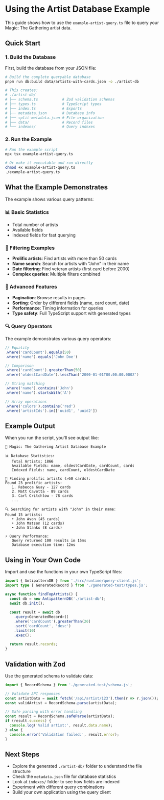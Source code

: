 # Using the Artist Database Example

This guide shows how to use the `example-artist-query.ts` file to query your Magic: The Gathering artist data.

## Quick Start

### 1. Build the Database

First, build the database from your JSON file:

```bash
# Build the complete queryable database
pnpm run db:build data/artists-with-cards.json -o ./artist-db

# This creates:
# ./artist-db/
# ├── schema.ts           # Zod validation schemas
# ├── types.ts            # TypeScript types  
# ├── index.ts            # Exports
# ├── metadata.json       # Database info
# ├── split-metadata.json # File organization
# ├── data/               # Record files
# └── indexes/            # Query indexes
```

### 2. Run the Example

```bash
# Run the example script
npx tsx example-artist-query.ts

# Or make it executable and run directly
chmod +x example-artist-query.ts
./example-artist-query.ts
```

## What the Example Demonstrates

The example shows various query patterns:

### 📊 Basic Statistics
- Total number of artists
- Available fields
- Indexed fields for fast querying

### 🎯 Filtering Examples
- **Prolific artists**: Find artists with more than 50 cards
- **Name search**: Search for artists with "John" in their name  
- **Date filtering**: Find veteran artists (first card before 2000)
- **Complex queries**: Multiple filters combined

### 📄 Advanced Features
- **Pagination**: Browse results in pages
- **Sorting**: Order by different fields (name, card count, date)
- **Performance**: Timing information for queries
- **Type safety**: Full TypeScript support with generated types

### 🔍 Query Operators

The example demonstrates various query operators:

```typescript
// Equality
.where('cardCount').equals(50)
.where('name').equals('John Doe')

// Comparison  
.where('cardCount').greaterThan(50)
.where('oldestCardDate').lessThan('2000-01-01T00:00:00.000Z')

// String matching
.where('name').contains('John')
.where('name').startsWith('A')

// Array operations
.where('colors').contains('red')
.where('artistIds').in(['uuid1', 'uuid2'])
```

## Example Output

When you run the script, you'll see output like:

```
🎨 Magic: The Gathering Artist Database Example

📊 Database Statistics:
   Total Artists: 1866
   Available Fields: name, oldestCardDate, cardCount, cards
   Indexed Fields: name, cardCount, oldestCardDate

🎯 Finding prolific artists (>50 cards):
Found 23 prolific artists:
   1. Rebecca Guay - 127 cards
   2. Matt Cavotta - 89 cards
   3. Carl Critchlow - 78 cards
   ...

🔍 Searching for artists with "John" in their name:
Found 15 artists:
   • John Avon (45 cards)
   • John Matson (12 cards)
   • John Stanko (8 cards)

⚡ Query Performance:
   Query returned 100 results in 15ms
   Database execution time: 12ms
```

## Using in Your Own Code

Import and use the functions in your own TypeScript files:

```typescript
import { AntipatternDB } from './src/runtime/query-client.js';
import type { GeneratedRecord } from './generated-test/types.js';

async function findTopArtists() {
  const db = new AntipatternDB('./artist-db');
  await db.init();
  
  const result = await db
    .query<GeneratedRecord>()
    .where('cardCount').greaterThan(20)
    .sort('cardCount', 'desc')
    .limit(10)
    .exec();
    
  return result.records;
}
```

## Validation with Zod

Use the generated schema to validate data:

```typescript
import { RecordSchema } from './generated-test/schema.js';

// Validate API responses
const artistData = await fetch('/api/artist/123').then(r => r.json());
const validArtist = RecordSchema.parse(artistData);

// Safe parsing with error handling
const result = RecordSchema.safeParse(artistData);
if (result.success) {
  console.log('Valid artist:', result.data.name);
} else {
  console.error('Validation failed:', result.error);
}
```

## Next Steps

- Explore the generated `./artist-db/` folder to understand the file structure
- Check the `metadata.json` file for database statistics
- Look at `indexes/` folder to see how fields are indexed
- Experiment with different query combinations
- Build your own application using the query client 